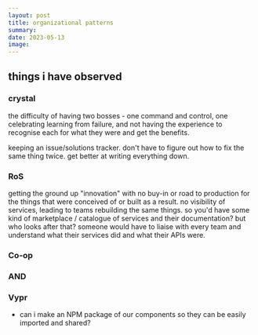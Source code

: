 ```yaml
---
layout: post
title: organizational patterns
summary:
date: 2023-05-13
image: 
---
```


## things i have observed

### crystal

the difficulty of having two bosses - one command and control, one celebrating learning from failure, and not having the experience to recognise each for what they were and get the benefits.

keeping an issue/solutions tracker. don't have to figure out how to fix the same thing twice. get better at writing everything down.

### RoS

getting the ground up "innovation" with no buy-in or road to production for the things that were conceived of or built as a result.
no visibility of services, leading to teams rebuilding the same things.
so you'd have some kind of marketplace / catalogue of services and their documentation? but who looks after that? someone would have to liaise with every team and understand what their services did and what their APIs were.

### Co-op

### AND

### Vypr

- can i make an NPM package of our components so they can be easily imported and shared?



